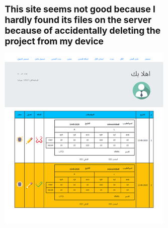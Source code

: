 # This site seems not good because I hardly found its files on the server because of accidentally deleting the project from my device
![Website Image](https://raw.githubusercontent.com/ahmedrabeasmaha/eyeLenses/main/127.0.0.1_8000_all_%20(1).png "Website Image")
